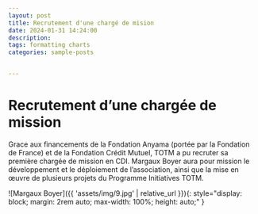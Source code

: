 ```yaml
---
layout: post
title: Recrutement d'une chargé de mision
date: 2024-01-31 14:24:00
description: 
tags: formatting charts
categories: sample-posts


---
```


<h1> Recrutement d’une chargée de mission </h1>

Grace aux financements de la Fondation Anyama (portée par la Fondation de France) et de la Fondation Crédit Mutuel, TOTM a pu recruter sa première chargée de mission en CDI. Margaux Boyer aura pour mission le développement et le déploiement de l’association, ainsi que la mise en œuvre de plusieurs projets du Programme Initiatives TOTM.


![Margaux Boyer]({{ 'assets/img/9.jpg' | relative_url }}){: style="display: block; margin: 2rem auto; max-width: 100%; height: auto;" }